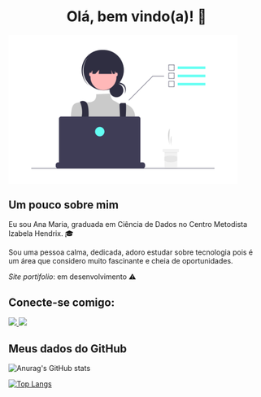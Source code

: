 <div align = "center">
  <h1> Olá, bem vindo(a)! 👋</h1> 
</div>

<div>
    <img src="undraw_Dev_focus_re_6iwt.png" width="450" align="center">
</div>


## Um pouco sobre mim

Eu sou Ana Maria, graduada em Ciência de Dados no Centro Metodista Izabela Hendrix. :mortar_board:

Sou uma pessoa calma, dedicada, adoro estudar sobre tecnologia pois é um área que 
considero muito fascinante e cheia de oportunidades.

*Site portifolio*: em desenvolvimento :warning:


## **Conecte-se comigo:**
<a href="mailto:anapinheiro0404@gmail.com" alt="gmail" target="_blank">

<img src="https://img.shields.io/badge/-Gmail-FF0000?style=flat-square&labelColor=FF0000&logo=gmail&logoColor=white&link=mailto:anapinheiro0404@gmail.com" />

</a>

<a href="https://www.linkedin.com/in/ana-pego" alt="linkedin" target="_blank">

<img src="https://img.shields.io/badge/LinkedIn-%230077B5.svg?&style=flat-square&logo=linkedin&logoColor=white">

</a>

<p> </p>

## Meus dados do GitHub

![Anurag's GitHub stats](https://github-readme-stats.vercel.app/api?username=anamariapego&show_icons=true&theme=dark)

[![Top Langs](https://github-readme-stats.vercel.app/api/top-langs/?username=anamariapego&langs_count=8&theme=dark)](https://github.com/anamariapego/github-readme-stats)




